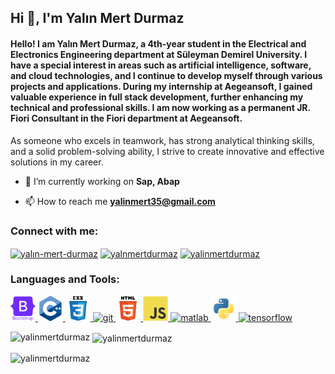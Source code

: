<h2 align="left">Hi 👋, I'm Yalın Mert Durmaz</h2>
<h4 align="left">Hello! I am Yalın Mert Durmaz, a 4th-year student in the Electrical and Electronics Engineering department at Süleyman Demirel University. I have a special interest in areas such as artificial intelligence, software, and cloud technologies, and I continue to develop myself through various projects and applications. During my internship at Aegeansoft, I gained valuable experience in full stack development, further enhancing my technical and professional skills. I am now working as a permanent JR. Fiori Consultant in the Fiori department at Aegeansoft.</h4>



As someone who excels in teamwork, has strong analytical thinking skills, and a solid problem-solving ability, I strive to create innovative and effective solutions in my career.</h4>

- 🔭 I’m currently working on **Sap, Abap**

- 📫 How to reach me **yalinmert35@gmail.com**

<h3 align="left">Connect with me:</h3>
<p align="left">
<a href="https://linkedin.com/in/yalın-mert-durmaz" target="blank"><img align="center" src="https://raw.githubusercontent.com/rahuldkjain/github-profile-readme-generator/master/src/images/icons/Social/linked-in-alt.svg" alt="yalın-mert-durmaz" height="30" width="40" /></a>
<a href="https://kaggle.com/yalnmertdurmaz" target="blank"><img align="center" src="https://raw.githubusercontent.com/rahuldkjain/github-profile-readme-generator/master/src/images/icons/Social/kaggle.svg" alt="yalnmertdurmaz" height="30" width="40" /></a>
<a href="https://instagram.com/yalinmertdurmaz" target="blank"><img align="center" src="https://raw.githubusercontent.com/rahuldkjain/github-profile-readme-generator/master/src/images/icons/Social/instagram.svg" alt="yalinmertdurmaz" height="30" width="40" /></a>
</p>

<h3 align="left">Languages and Tools:</h3>
<p align="left"> <a href="https://getbootstrap.com" target="_blank" rel="noreferrer"> <img src="https://raw.githubusercontent.com/devicons/devicon/master/icons/bootstrap/bootstrap-plain-wordmark.svg" alt="bootstrap" width="40" height="40"/> </a> <a href="https://www.w3schools.com/cpp/" target="_blank" rel="noreferrer"> <img src="https://raw.githubusercontent.com/devicons/devicon/master/icons/cplusplus/cplusplus-original.svg" alt="cplusplus" width="40" height="40"/> </a> <a href="https://www.w3schools.com/css/" target="_blank" rel="noreferrer"> <img src="https://raw.githubusercontent.com/devicons/devicon/master/icons/css3/css3-original-wordmark.svg" alt="css3" width="40" height="40"/> </a> <a href="https://git-scm.com/" target="_blank" rel="noreferrer"> <img src="https://www.vectorlogo.zone/logos/git-scm/git-scm-icon.svg" alt="git" width="40" height="40"/> </a> <a href="https://www.w3.org/html/" target="_blank" rel="noreferrer"> <img src="https://raw.githubusercontent.com/devicons/devicon/master/icons/html5/html5-original-wordmark.svg" alt="html5" width="40" height="40"/> </a> <a href="https://developer.mozilla.org/en-US/docs/Web/JavaScript" target="_blank" rel="noreferrer"> <img src="https://raw.githubusercontent.com/devicons/devicon/master/icons/javascript/javascript-original.svg" alt="javascript" width="40" height="40"/> </a> <a href="https://www.mathworks.com/" target="_blank" rel="noreferrer"> <img src="https://upload.wikimedia.org/wikipedia/commons/2/21/Matlab_Logo.png" alt="matlab" width="40" height="40"/> </a> <a href="https://www.python.org" target="_blank" rel="noreferrer"> <img src="https://raw.githubusercontent.com/devicons/devicon/master/icons/python/python-original.svg" alt="python" width="40" height="40"/> </a> <a href="https://www.tensorflow.org" target="_blank" rel="noreferrer"> <img src="https://www.vectorlogo.zone/logos/tensorflow/tensorflow-icon.svg" alt="tensorflow" width="40" height="40"/> </a> </p>

<p><img align="left" src="https://github-readme-stats.vercel.app/api/top-langs?username=yalinmertdurmaz&show_icons=true&locale=en&layout=compact" alt="yalinmertdurmaz" /></p>

<p>&nbsp;<img align="center" src="https://github-readme-stats.vercel.app/api?username=yalinmertdurmaz&show_icons=true&locale=en" alt="yalinmertdurmaz" /></p>

<p><img align="center" src="https://github-readme-streak-stats.herokuapp.com/?user=yalinmertdurmaz&" alt="yalinmertdurmaz" /></p>

